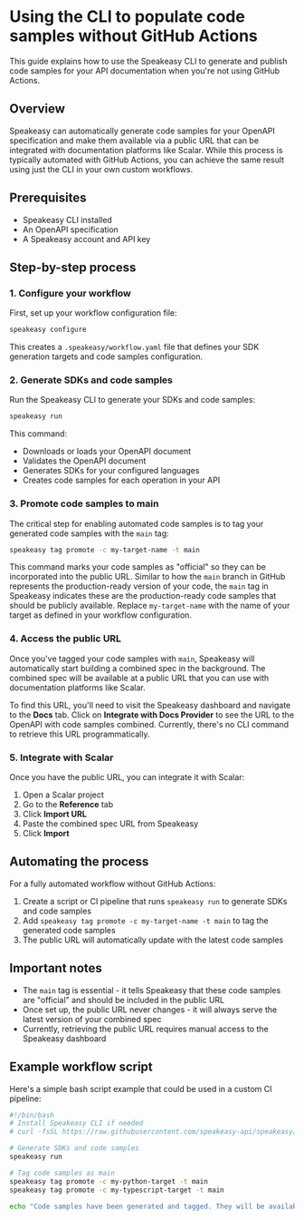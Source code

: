 # Using the CLI to populate code samples without GitHub Actions

This guide explains how to use the Speakeasy CLI to generate and publish code samples for your API documentation when you're not using GitHub Actions.

## Overview

Speakeasy can automatically generate code samples for your OpenAPI specification and make them available via a public URL that can be integrated with documentation platforms like Scalar. While this process is typically automated with GitHub Actions, you can achieve the same result using just the CLI in your own custom workflows.

## Prerequisites

- Speakeasy CLI installed
- An OpenAPI specification
- A Speakeasy account and API key

## Step-by-step process

### 1. Configure your workflow

First, set up your workflow configuration file:

```bash
speakeasy configure
```

This creates a `.speakeasy/workflow.yaml` file that defines your SDK generation targets and code samples configuration.

### 2. Generate SDKs and code samples

Run the Speakeasy CLI to generate your SDKs and code samples:

```bash
speakeasy run
```

This command:
- Downloads or loads your OpenAPI document
- Validates the OpenAPI document
- Generates SDKs for your configured languages
- Creates code samples for each operation in your API

### 3. Promote code samples to main

The critical step for enabling automated code samples is to tag your generated code samples with the `main` tag:

```bash
speakeasy tag promote -c my-target-name -t main
```

This command marks your code samples as "official" so they can be incorporated into the public URL. Similar to how the `main` branch in GitHub represents the production-ready version of your code, the `main` tag in Speakeasy indicates these are the production-ready code samples that should be publicly available. Replace `my-target-name` with the name of your target as defined in your workflow configuration.

### 4. Access the public URL

Once you've tagged your code samples with `main`, Speakeasy will automatically start building a combined spec in the background. The combined spec will be available at a public URL that you can use with documentation platforms like Scalar.

To find this URL, you'll need to visit the Speakeasy dashboard and navigate to the **Docs** tab. Click on **Integrate with Docs Provider** to see the URL to the OpenAPI with code samples combined. Currently, there's no CLI command to retrieve this URL programmatically.

### 5. Integrate with Scalar

Once you have the public URL, you can integrate it with Scalar:

1. Open a Scalar project
2. Go to the **Reference** tab
3. Click **Import URL**
4. Paste the combined spec URL from Speakeasy
5. Click **Import**

## Automating the process

For a fully automated workflow without GitHub Actions:

1. Create a script or CI pipeline that runs `speakeasy run` to generate SDKs and code samples
2. Add `speakeasy tag promote -c my-target-name -t main` to tag the generated code samples
3. The public URL will automatically update with the latest code samples

## Important notes

- The `main` tag is essential - it tells Speakeasy that these code samples are "official" and should be included in the public URL
- Once set up, the public URL never changes - it will always serve the latest version of your combined spec
- Currently, retrieving the public URL requires manual access to the Speakeasy dashboard

## Example workflow script

Here's a simple bash script example that could be used in a custom CI pipeline:

```bash
#!/bin/bash
# Install Speakeasy CLI if needed
# curl -fsSL https://raw.githubusercontent.com/speakeasy-api/speakeasy/main/install.sh | sh

# Generate SDKs and code samples
speakeasy run

# Tag code samples as main
speakeasy tag promote -c my-python-target -t main
speakeasy tag promote -c my-typescript-target -t main

echo "Code samples have been generated and tagged. They will be available at the public URL in the Speakeasy dashboard."
```
